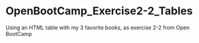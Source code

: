 ﻿# OpenBootCamp_Exercise2-2_Tables

Using an HTML table with my 3 favorite books, as exercise 2-2 from Open BootCamp
